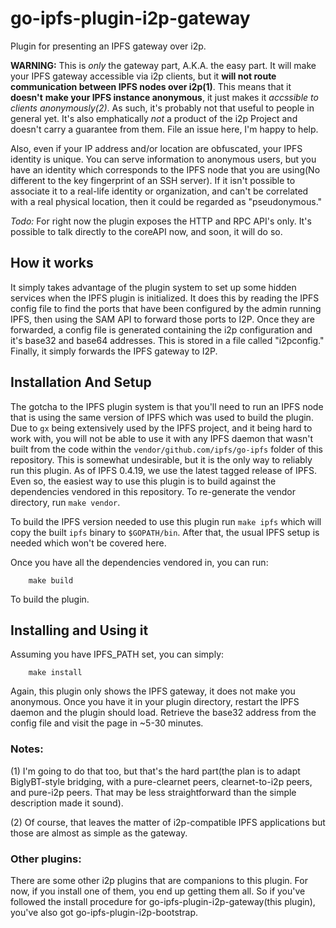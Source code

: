 go-ipfs-plugin-i2p-gateway
==========================

Plugin for presenting an IPFS gateway over i2p.

**WARNING:** This is *only* the gateway part, A.K.A. the easy part. It will make
your IPFS gateway accessible via i2p clients, but it **will not route**
**communication between IPFS nodes over i2p(1)**. This means that it **doesn't**
**make your IPFS instance anonymous**, it just makes it *accssible to clients*
*anonymously(2)*. As such, it's probably not that useful to people in general
yet. It's also emphatically *not* a product of the i2p Project and doesn't carry
a guarantee from them. File an issue here, I'm happy to help.

Also, even if your IP address and/or location are obfuscated, your IPFS identity
is unique. You can serve information to anonymous users, but you have an
identity which corresponds to the IPFS node that you are using(No different to
the key fingerprint of an SSH server). If it isn't possible to associate it to
a real-life identity or organization, and can't be correlated with a real
physical location, then it could be regarded as "pseudonymous."

*Todo:* For right now the plugin exposes the HTTP and RPC API's only. It's
possible to talk directly to the coreAPI now, and soon, it will do so.

How it works
------------

It simply takes advantage of the plugin system to set up some hidden services
when the IPFS plugin is initialized. It does this by reading the IPFS config
file to find the ports that have been configured by the admin running IPFS, then
using the SAM API to forward those ports to I2P. Once they are forwarded, a
config file is generated containing the i2p configuration and it's base32 and
base64 addresses. This is stored in a file called "i2pconfig." Finally, it
simply forwards the IPFS gateway to I2P.

Installation And Setup
---------

The gotcha to the IPFS plugin system is that you'll need to run an IPFS node
that is using the same version of IPFS which was used to build the plugin.
Due to `gx` being extensively used by the IPFS project, and it being hard to
work with, you will not be able to use it with any IPFS daemon that wasn't built
from the code within the `vendor/github.com/ipfs/go-ipfs` folder of this
repository. This is somewhat undesirable, but it is the only way to
reliably run this plugin. As of IPFS 0.4.19, we use the latest tagged release of
IPFS. Even so, the easiest way to use this plugin is to build against the
dependencies vendored in this repository. To re-generate the vendor directory,
run `make vendor`.

To build the IPFS version needed to use this plugin run `make ipfs` which will
copy the built `ipfs` binary to `$GOPATH/bin`. After that, the usual IPFS setup
is needed which won't be covered here.

Once you have all the dependencies vendored in, you can run:

        make build

To build the plugin.

Installing and Using it
-----------------------

Assuming you have IPFS_PATH set, you can simply:

        make install

Again, this plugin only shows the IPFS gateway, it does not make you anonymous.
Once you have it in your plugin directory, restart the IPFS daemon and the
plugin should load. Retrieve the base32 address from the config file and visit
the page in ~5-30 minutes.

### Notes:

(1) I'm going to do that too, but that's the hard part(the plan is to adapt
BiglyBT-style bridging, with a pure-clearnet peers, clearnet-to-i2p peers, and
pure-i2p peers. That may be less straightforward than the simple description
made it sound).

(2) Of course, that leaves the matter of i2p-compatible IPFS applications but
those are almost as simple as the gateway.

### Other plugins:

There are some other i2p plugins that are companions to this plugin. For now,
if you install one of them, you end up getting them all. So if you've followed
the install procedure for go-ipfs-plugin-i2p-gateway(this plugin), you've also
got go-ipfs-plugin-i2p-bootstrap.
